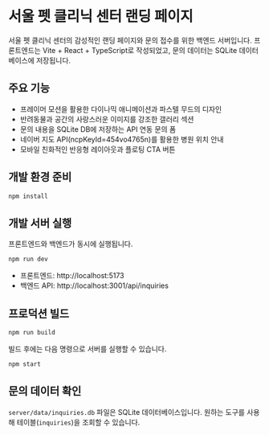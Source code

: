 # 서울 펫 클리닉 센터 랜딩 페이지

서울 펫 클리닉 센터의 감성적인 랜딩 페이지와 문의 접수를 위한 백엔드 서버입니다. 프론트엔드는 Vite + React + TypeScript로 작성되었고, 문의 데이터는 SQLite 데이터베이스에 저장됩니다.

## 주요 기능

- 프레이머 모션을 활용한 다이나믹 애니메이션과 파스텔 무드의 디자인
- 반려동물과 공간의 사랑스러운 이미지를 강조한 갤러리 섹션
- 문의 내용을 SQLite DB에 저장하는 API 연동 문의 폼
- 네이버 지도 API(ncpKeyId=454vo4765n)를 활용한 병원 위치 안내
- 모바일 친화적인 반응형 레이아웃과 플로팅 CTA 버튼

## 개발 환경 준비

```bash
npm install
```

## 개발 서버 실행

프론트엔드와 백엔드가 동시에 실행됩니다.

```bash
npm run dev
```

- 프론트엔드: http://localhost:5173
- 백엔드 API: http://localhost:3001/api/inquiries

## 프로덕션 빌드

```bash
npm run build
```

빌드 후에는 다음 명령으로 서버를 실행할 수 있습니다.

```bash
npm start
```

## 문의 데이터 확인

`server/data/inquiries.db` 파일은 SQLite 데이터베이스입니다. 원하는 도구를 사용해 테이블(`inquiries`)을 조회할 수 있습니다.

